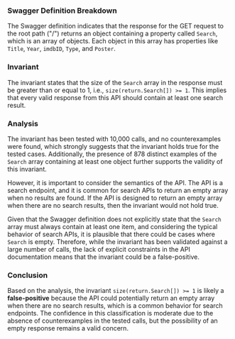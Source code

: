 ### Swagger Definition Breakdown
The Swagger definition indicates that the response for the GET request to the root path ("/") returns an object containing a property called `Search`, which is an array of objects. Each object in this array has properties like `Title`, `Year`, `imdbID`, `Type`, and `Poster`. 

### Invariant
The invariant states that the size of the `Search` array in the response must be greater than or equal to 1, i.e., `size(return.Search[]) >= 1`. This implies that every valid response from this API should contain at least one search result. 

### Analysis
The invariant has been tested with 10,000 calls, and no counterexamples were found, which strongly suggests that the invariant holds true for the tested cases. Additionally, the presence of 878 distinct examples of the `Search` array containing at least one object further supports the validity of this invariant. 

However, it is important to consider the semantics of the API. The API is a search endpoint, and it is common for search APIs to return an empty array when no results are found. If the API is designed to return an empty array when there are no search results, then the invariant would not hold true. 

Given that the Swagger definition does not explicitly state that the `Search` array must always contain at least one item, and considering the typical behavior of search APIs, it is plausible that there could be cases where `Search` is empty. Therefore, while the invariant has been validated against a large number of calls, the lack of explicit constraints in the API documentation means that the invariant could be a false-positive. 

### Conclusion
Based on the analysis, the invariant `size(return.Search[]) >= 1` is likely a **false-positive** because the API could potentially return an empty array when there are no search results, which is a common behavior for search endpoints. The confidence in this classification is moderate due to the absence of counterexamples in the tested calls, but the possibility of an empty response remains a valid concern.
